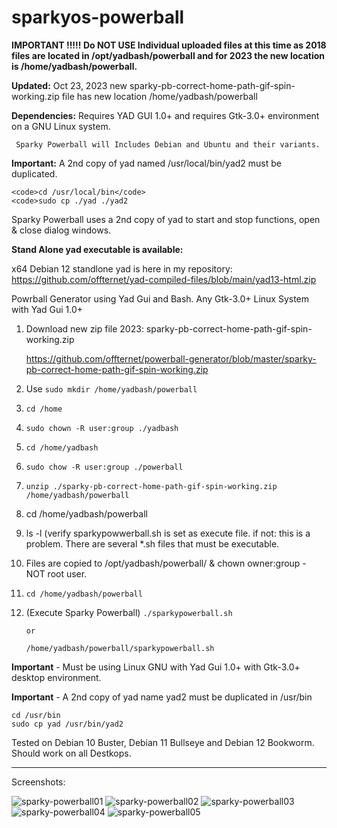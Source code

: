 # sparkyos-powerball

**IMPORTANT !!!!!    Do NOT USE Individual uploaded files at this time as 2018 files are located in /opt/yadbash/powerball and for 2023 the new location is /home/yadbash/powerball.**

**Updated:** Oct 23, 2023 new sparky-pb-correct-home-path-gif-spin-working.zip file has new location /home/yadbash/powerball

**Dependencies:** Requires YAD GUI 1.0+ and requires Gtk-3.0+ environment on a GNU Linux system. 

     Sparky Powerball will Includes Debian and Ubuntu and their variants.

**Important:** A 2nd copy of yad named /usr/local/bin/yad2 must be duplicated.

    <code>cd /usr/local/bin</code>
    <code>sudo cp ./yad ./yad2

Sparky Powerball uses a 2nd copy of yad to start and stop functions, open & close dialog windows.

**Stand Alone yad executable is available:**

x64 Debian 12 standlone yad is here in my repository: https://github.com/offternet/yad-compiled-files/blob/main/yad13-html.zip

Powrball Generator using Yad Gui and Bash.  Any Gtk-3.0+ Linux System with Yad Gui 1.0+

1. Download new zip file 2023: sparky-pb-correct-home-path-gif-spin-working.zip

   https://github.com/offternet/powerball-generator/blob/master/sparky-pb-correct-home-path-gif-spin-working.zip

2. Use <code>sudo mkdir /home/yadbash/powerball</code>

3. <code>cd /home</code>

4. <code>sudo chown -R user:group ./yadbash</code>

5. <code>cd /home/yadbash</code>

6. <code>sudo chow -R user:group ./powerball</code>

7. <code>unzip ./sparky-pb-correct-home-path-gif-spin-working.zip /home/yadbash/powerball</code>

8. cd /home/yadbash/powerball

9. ls -l  (verify sparkypowwerball.sh is set as execute file. if not: this is a problem. There are several *.sh files that must be executable.

10. Files are copied to /opt/yadbash/powerball/  & chown owner:group - NOT root user.

11. <code>cd /home/yadbash/powerball</code>

12. (Execute Sparky Powerball) <code>./sparkypowerball.sh</code>
    
        or
        
        /home/yadbash/powerball/sparkypowerball.sh
    

**Important** - Must be using Linux GNU with Yad Gui 1.0+ with Gtk-3.0+ desktop environment.

**Important** - A 2nd copy of yad name yad2 must be duplicated in /usr/bin 

    cd /usr/bin
    sudo cp yad /usr/bin/yad2


Tested on Debian 10 Buster, Debian 11 Bullseye and Debian 12 Bookworm. Should work on all Destkops.

----------------------
Screenshots:

![sparky-powerball01](https://user-images.githubusercontent.com/68208919/149611198-1972649b-d6f1-4bfb-9a0d-de058b526589.png)
![sparky-powerball02](https://user-images.githubusercontent.com/68208919/149611256-21fe21f2-b287-49ae-8302-775348c1c6c6.png)
![sparky-powerball03](https://user-images.githubusercontent.com/68208919/149611271-89441f40-8528-4cf7-b8f1-06523390e94a.png)
![sparky-powerball04](https://user-images.githubusercontent.com/68208919/149611282-bcf39a8c-6210-4a53-bace-bb51a67dbab4.png)
![sparky-powerball05](https://user-images.githubusercontent.com/68208919/149611288-738db17c-2724-4ce4-8f13-afe433160e6d.png)


